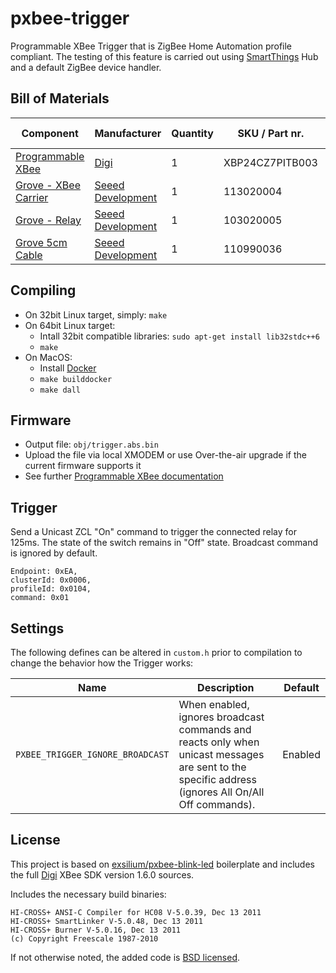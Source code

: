 # pxbee-trigger

Programmable XBee Trigger that is ZigBee Home Automation profile compliant. The testing of this feature is carried out using [SmartThings](https://www.smartthings.com) Hub and a default ZigBee device handler.

## Bill of Materials

|  Component    | Manufacturer  | Quantity | SKU / Part nr. | Mandatory / Optional |
| ------------- | ------------- | -------- | -------------- | -------------------- |
| [Programmable XBee](https://www.digi.com/products/xbee-rf-solutions/rf-modules/xbee-zigbee#partnumbers) | [Digi](https://www.digi.com) | 1 | XBP24CZ7PITB003 | M |
| [Grove - XBee Carrier](https://www.seeedstudio.com/Grove-XBee-Carrier-p-905.html) | [Seeed Development](https://www.seeedstudio.com/) | 1 | 113020004 | O |
| [Grove - Relay](https://www.seeedstudio.com/Grove-Relay-p-769.html) | [Seeed Development](https://www.seeedstudio.com/) | 1 | 103020005 | O |
| [Grove 5cm Cable](https://www.seeedstudio.com/Grove-Universal-4-Pin-Buckled-5cm-Cable-(5-PCs-Pack)-p-925.html) | [Seeed Development](https://www.seeedstudio.com/) | 1 | 110990036 | O |

## Compiling

- On 32bit Linux target, simply: `make`
- On 64bit Linux target:
    - Intall 32bit compatible libraries: `sudo apt-get install lib32stdc++6`
    - `make`
- On MacOS:
    - Install [Docker](https://www.docker.com)
    - `make builddocker`
    - `make dall`

## Firmware

- Output file: `obj/trigger.abs.bin`
- Upload the file via local XMODEM or use Over-the-air upgrade if the current firmware supports it
- See further [Programmable XBee documentation](http://xbee-sdk-doc.readthedocs.io)

## Trigger

Send a Unicast ZCL "On" command to trigger the connected relay for 125ms. The state of the switch remains in "Off" state. Broadcast command is ignored by default.

```
Endpoint: 0xEA,
clusterId: 0x0006,
profileId: 0x0104,
command: 0x01
```

## Settings

The following defines can be altered in `custom.h` prior to compilation to change the behavior how the Trigger works:

|  Name | Description | Default |
| ------| ----------- | ------- |
| `PXBEE_TRIGGER_IGNORE_BROADCAST` | When enabled, ignores broadcast commands and reacts only when unicast messages are sent to the specific address (ignores All On/All Off commands). | Enabled |

## License

This project is based on [exsilium/pxbee-blink-led](https://github.com/exsilium/pxbee-blink-led) boilerplate and includes the full [Digi](http://www.digi.com) XBee SDK version 1.6.0 sources.

Includes the necessary build binaries:
```
HI-CROSS+ ANSI-C Compiler for HC08 V-5.0.39, Dec 13 2011
HI-CROSS+ SmartLinker V-5.0.48, Dec 13 2011
HI-CROSS+ Burner V-5.0.16, Dec 13 2011
(c) Copyright Freescale 1987-2010
```

If not otherwise noted, the added code is [BSD licensed](LICENSE).